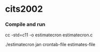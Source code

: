 # cits2002
### Compile and run
cc -std=c11 -o estimatecron estimatecron.c 

./estimatecron jan crontab-file estimates-file
